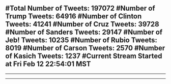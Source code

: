 #Total Number of Tweets: 197072 
#Number of Trump Tweets: 64916
#Number of Clinton Tweets: 41241
#Number of Cruz Tweets: 39728
#Number of Sanders Tweets: 29147
#Number of Jeb! Tweets: 10235
#Number of Rubio Tweets: 8019
#Number of Carson Tweets: 2570
#Number of Kasich Tweets: 1237
#Current Stream Started at Fri Feb 12 22:54:01 MST
---
---
---
